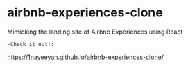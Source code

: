 # airbnb-experiences-clone

Mimicking the landing site of Airbnb Experiences using React
          
    -Check it out!: 

https://1nayeeyan.github.io/airbnb-experiences-clone/

